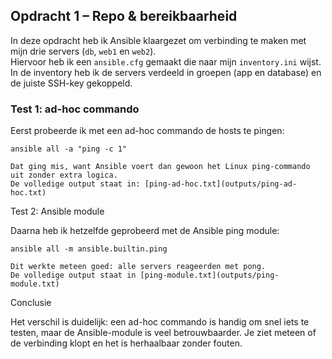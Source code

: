 ## Opdracht 1 – Repo & bereikbaarheid

In deze opdracht heb ik Ansible klaargezet om verbinding te maken met mijn drie servers (`db`, `web1` en `web2`).  
Hiervoor heb ik een `ansible.cfg` gemaakt die naar mijn `inventory.ini` wijst. In de inventory heb ik de servers verdeeld in groepen (app en database) en de juiste SSH-key gekoppeld.

### Test 1: ad-hoc commando
Eerst probeerde ik met een ad-hoc commando de hosts te pingen:

````
ansible all -a "ping -c 1"

Dat ging mis, want Ansible voert dan gewoon het Linux ping-commando uit zonder extra logica.
De volledige output staat in: [ping-ad-hoc.txt](outputs/ping-ad-hoc.txt)
````
Test 2: Ansible module

Daarna heb ik hetzelfde geprobeerd met de Ansible ping module:
````
ansible all -m ansible.builtin.ping

Dit werkte meteen goed: alle servers reageerden met pong.
De volledige output staat in [ping-module.txt](outputs/ping-module.txt)
````

Conclusie

Het verschil is duidelijk: een ad-hoc commando is handig om snel iets te testen, maar de Ansible-module is veel betrouwbaarder. Je ziet meteen of de verbinding klopt en het is herhaalbaar zonder fouten.

